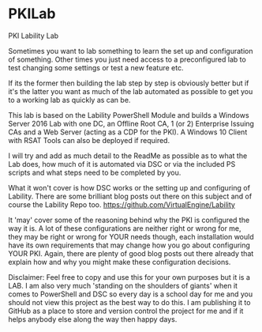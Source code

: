 # PKILab

PKI Lability Lab

Sometimes you want to lab something to learn the set up and configuration of something.  Other times you just need access to a preconfigured lab to test changing some settings or test a new feature etc.

If its the former then building the lab step by step is obviously better but if it's the latter you want as much of the lab automated as possible to get you to a working lab as quickly as can be.

This lab is based on the Lability PowerShell Module and builds a Windows Server 2016 Lab with one DC, an Offline Root CA, 1 (or 2) Enterprise Issuing CAs and a Web Server (acting as a CDP for the PKI). A Windows 10 Client with RSAT Tools can also be deployed if required.

I will try and add as much detail to the ReadMe as possible as to what the Lab does, how much of it is automated via DSC or via the included PS scripts and what steps need to be completed by you.

What it won't cover is how DSC works or the setting up and configuring of Lability.  There are some brilliant blog posts out there on this subject and of course the Lability Repo too. https://github.com/VirtualEngine/Lability

It 'may' cover some of the reasoning behind why the PKI is configured the way it is.  A lot of these configurations are neither right or wrong for me, they may be right or wrong for YOUR needs though, each installation would have its own requirements that may change how you go about configuring YOUR PKI. Again, there are plenty of good blog posts out there already that explain how and why you might make these configuration decisions.

Disclaimer: Feel free to copy and use this for your own purposes but it is a LAB. I am also very much 'standing on the shoulders of giants' when it comes to PowerShell and DSC so every day is a school day for me and you should not view this project as the best way to do this.  I am publishing it to GitHub as a place to store and version control the project for me and if it helps anybody else along the way then happy days.
